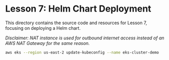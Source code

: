 # Lesson 7: Helm Chart Deployment

This directory contains the source code and resources for Lesson 7, focusing on deploying a Helm chart.

*Disclaimer: NAT instance is used for outbound internet access instead of an AWS NAT Gateway for the
same reason.*

```sh
aws eks --region us-east-2 update-kubeconfig --name eks-cluster-demo
```
